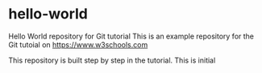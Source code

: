 # hello-world

Hello World repository for Git tutorial
This is an example repository for the Git tutoial on https://www.w3schools.com

This repository is built step by step in the tutorial.
This is initial
